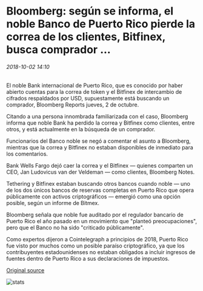 # Bloomberg: según se informa, el noble Banco de Puerto Rico pierde la correa de los clientes, Bitfinex, busca comprador ...

###### 2018-10-02 14:10

El noble Bank internacional de Puerto Rico, que es conocido por haber abierto cuentas para la correa de token y el Bitfinex de intercambio de cifrados respaldados por USD, supuestamente está buscando un comprador, Bloomberg Reports jueves, 2 de octubre.

Citando a una persona innombrada familiarizada con el caso, Bloomberg informa que noble Bank ha perdido la correa y Bitfinex como clientes, entre otros, y está actualmente en la búsqueda de un comprador.

Funcionarios del Banco noble se negó a comentar el asunto a Bloomberg, mientras que la correa y Bitfinex no estaban disponibles de inmediato para los comentarios.

Bank Wells Fargo dejó caer la correa y el Bitfinex — quienes comparten un CEO, Jan Ludovicus van der Veldeman — como clientes, Bloomberg Notes.

Tethering y Bitfinex estaban buscando otros bancos cuando noble — uno de los dos únicos bancos de reservas completas en Puerto Rico que opera públicamente con activos criptográficos — emergió como una opción posible, según un informe de Bitmex.

Bloomberg señala que noble fue auditado por el regulador bancario de Puerto Rico el año pasado en un movimiento que "planteó preocupaciones", pero que el Banco no ha sido "criticado públicamente".

Como expertos dijeron a Cointelegraph a principios de 2018, Puerto Rico fue visto por muchos como un posible paraíso criptográfico, ya que los contribuyentes estadounidenses no estaban obligados a incluir ingresos de fuentes dentro de Puerto Rico a sus declaraciones de impuestos.

[Original source](https://cointelegraph.com/news/bloomberg-puerto-ricos-noble-bank-reportedly-loses-clients-tether-bitfinex-seeks-buyer)

![stats](https://c.statcounter.com/11760860/0/a89fa40b/1/ "stats")